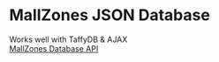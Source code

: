 # MallZones JSON Database  
Works well with TaffyDB & AJAX  
<a href="https://mallzones.com" target="_blank">MallZones Database API</a>

